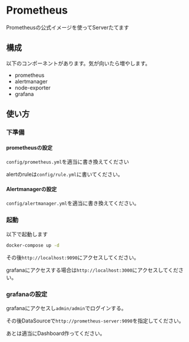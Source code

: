 # Prometheus
Prometheusの公式イメージを使ってServerたてます

## 構成
以下のコンポーネントがあります。気が向いたら増やします。
- prometheus
- alertmanager
- node-exporter
- grafana

## 使い方

### 下準備
#### prometheusの設定
`config/prometheus.yml`を適当に書き換えてください

alertのruleは`config/rule.yml`に書いてください。

#### Alertmanagerの設定
`config/alertmanager.yml`を適当に書き換えてください。

### 起動

以下で起動します

```bash
docker-compose up -d
```

その後`http://localhost:9090`にアクセスしてください。

grafanaにアクセスする場合は`http://localhost:3000`にアクセスしてください。

### grafanaの設定
grafanaにアクセスし`admin/admin`でログインする。

その後DataSourceで`http://prometheus-server:9090`を指定してください。

あとは適当にDashboard作ってください。
